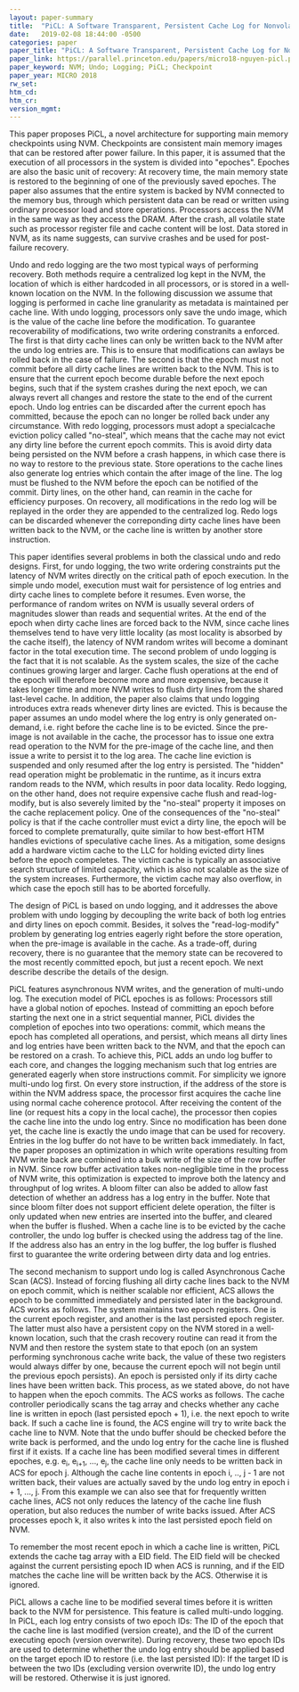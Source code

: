 ```yaml
---
layout: paper-summary
title:  "PiCL: A Software Transparent, Persistent Cache Log for Nonvolatile Main Memory"
date:   2019-02-08 18:44:00 -0500
categories: paper
paper_title: "PiCL: A Software Transparent, Persistent Cache Log for Nonvolatile Main Memory"
paper_link: https://parallel.princeton.edu/papers/micro18-nguyen-picl.pdf
paper_keyword: NVM; Undo; Logging; PiCL; Checkpoint
paper_year: MICRO 2018
rw_set: 
htm_cd: 
htm_cr: 
version_mgmt: 
---  
```


This paper proposes PiCL, a novel architecture for supporting main memory checkpoints using NVM. Checkpoints are consistent 
main memory images that can be restored after power failure. In this paper, it is assumed that the execution of 
all processors in the system is divided into "epoches". Epoches are also the basic unit of recovery: At recovery time,
the main memory state is restored to the beginning of one of the previously saved epoches. The paper also assumes
that the entire system is backed by NVM connected to the memory bus, through which persistent data can be read or 
written using ordinary processor load and store operations. Processors access the NVM in the same way as they access
the DRAM. After the crash, all volatile state such as processor register file and cache content will be lost. Data
stored in NVM, as its name suggests, can survive crashes and be used for post-failure recovery.

Undo and redo logging are the two most typical ways of performing recovery. Both methods require a centralized log kept
in the NVM, the location of which is either hardcoded in all processors, or is stored in a well-known location on the NVM. 
In the following discussion we assume that logging is performed in cache line granularity as metadata is maintained per
cache line. With undo logging, processors only save the undo image, which is the value of the cache line before the modification.
To guarantee recoverability of modifications, two write ordering constranits a enforced. The first is that dirty cache
lines can only be written back to the NVM after the undo log entries are. This is to ensure that modifications can awlays 
be rolled back in the case of failure. The second is that the epoch must not commit before all dirty cache lines are 
written back to the NVM. This is to ensure that the current epoch become durable before the next epoch begins, such that
if the system crashes during the next epoch, we can always revert all changes and restore the state to the end of the 
current epoch. Undo log entries can be discarded after the current epoch has committed, because the epoch can no longer
be rolled back under any circumstance. With redo logging, processors must adopt a specialcache eviction policy called "no-steal",
which means that the cache may not evict any dirty line before the current epoch commits. This is avoid dirty data being 
persisted on the NVM before a crash happens, in which case there is no way to restore to the previous state. Store 
operations to the cache lines also generate log entries which contain the after image of the line. The log must be flushed
to the NVM before the epoch can be notified of the commit. Dirty lines, on the other hand, can reamin in the cache
for efficiency purposes. On recovery, all modifications in the redo log will be replayed in the order they are appended
to the centralized log. Redo logs can be discarded whenever the correponding dirty cache lines have been written back
to the NVM, or the cache line is written by another store instruction. 

This paper identifies several problems in both the classical undo and redo designs. First, for undo logging, the two
write ordering constraints put the latency of NVM writes directly on the critical path of epoch execution. In the simple
undo model, execution must wait for persistence of log entries and dirty cache lines to complete before it resumes. Even worse,
the performance of random writes on NVM is usually several orders of magnitudes slower than reads and sequential writes.
At the end of the epoch when dirty cache lines are forced back to the NVM, since cache lines themselves tend to have very 
little locality (as most locality is absorbed by the cache itself), the latency of NVM random writes will become a dominant 
factor in the total execution time. The second problem of undo logging is the fact that it is not scalable. As the system 
scales, the size of the cache continues growing larger and larger. Cache flush operations at the end of the epoch will 
therefore become more and more expensive, because it takes longer time and more NVM writes to flush dirty lines from
the shared last-level cache. In addition, the paper also claims that undo logging introduces extra reads whenever dirty
lines are evicted. This is because the paper assumes an undo model where the log entry is only generated on-demand, i.e. right
before the cache line is to be evicted. Since the pre-image is not available in the cache, the processor has to issue 
one extra read operation to the NVM for the pre-image of the cache line, and then issue a write to persist it to the 
log area. The cache line eviction is suspended and only resumed after the log entry is persisted. The "hidden" read operation
might be problematic in the runtime, as it incurs extra random reads to the NVM, which results in poor data locality.
Redo logging, on the other hand, does not require expensive cache flush and read-log-modify, but is also severely limited 
by the "no-steal" property it imposes on the cache replacement policy. One of the consequences of the "no-steal" policy 
is that if the cache controller must evict a dirty line, the epoch will be forced to complete prematurally, quite similar
to how best-effort HTM handles evictions of speculative cache lines. As a mitigation, some designs add a hardware victim 
cache to the LLC for holding evicted dirty lines before the epoch compeletes. The victim cache is typically an associative
search structure of limited capacity, which is also not scalable as the size of the system increases. Furthermore, the victim
cache may also overflow, in which case the epoch still has to be aborted forcefully.

The design of PiCL is based on undo logging, and it addresses the above problem with undo logging by decoupling the write back
of both log entries and dirty lines on epoch commit. Besides, it solves the "read-log-modify" problem by generating log entries
eagerly right before the store operation, when the pre-image is available in the cache. As a trade-off, during recovery, there is 
no guarantee that the memory state can be recovered to the most recently committed epoch, but just a recent epoch. We next describe
describe the details of the design.

PiCL features asynchronous NVM writes, and the generation of multi-undo log. The execution model of PiCL epoches is as follows:
Processors still have a global notion of epoches. Instead of committing an epoch before starting the next one in a strict
sequential manner, PiCL divides the completion of epoches into two operations: commit, which means the epoch has completed
all operations, and persist, which means all dirty lines and log entries have been written back to the NVM, and that the 
epoch can be restored on a crash. To achieve this, PiCL adds an undo log buffer to each core, and changes the logging mechanism
such that log entries are generated eagerly when store instructions commit. For simplicity we ignore multi-undo log first.
On every store instruction, if the address of the store is within the NVM address space, the processor first acquires the 
cache line using normal cache coherence protocol. After receiving the content of the line (or request hits a copy in the 
local cache), the processor then copies the cache line into the undo log entry. Since no modification has been done yet, 
the cache line is exactly the undo image that can be used for recovery. Entries in the log buffer do not have to be written
back immediately. In fact, the paper proposes an optimization in which write operations resulting from NVM write back
are combined into a bulk write of the size of the row buffer in NVM. Since row buffer activation takes non-negligible time 
in the process of NVM write, this optimization is expected to improve both the latency and throughput of log writes. 
A bloom filter can also be added to allow fast detection of whether an address has a log entry in the buffer. Note that since
bloom filter does not support efficient delete operation, the filter is only updated when new entries are inserted into
the buffer, and cleared when the buffer is flushed. When a cache line is to be evicted by the cache controller, the undo 
log buffer is checked using the address tag of the line. If the address also has an entry in the log buffer, the log buffer 
is flushed first to guarantee the write ordering between dirty data and log entries. 

The second mechanism to support undo log is called Asynchronous Cache Scan (ACS). Instead of forcing flushing all dirty cache 
lines back to the NVM on epoch commit, which is neither scalable nor efficient, ACS allows the epoch to be committed 
immediately and persisted later in the background. ACS works as follows. The system maintains two epoch registers. One is
the current epoch register, and another is the last persisted epoch register. The latter must also have a persistent copy
on the NVM stored in a well-known location, such that the crash recovery routine can read it from the NVM and then restore
the system state to that epoch (on an system performing synchronous cache write back, the value of these two registers would
always differ by one, because the current epoch will not begin until the previous epoch persists). An epoch is persisted 
only if its dirty cache lines have been written back. This process, as we stated above, do not have to happen when the 
epoch commits. The ACS works as follows. The cache controller periodically scans the tag array and checks whether any cache 
line is written in epoch (last persisted epoch + 1), i.e. the next epoch to write back. If such a cache line is found, 
the ACS engine will try to write back the cache line to NVM. Note that the undo buffer should be checked before the 
write back is performed, and the undo log entry for the cache line is flushed first if it exists. If a cache line has been 
modified several times in different epoches, e.g. e<sub>i</sub>, e<sub>i+1</sub>, ..., e<sub>j</sub>, the cache line 
only needs to be written back in ACS for epoch j. Although the cache line contents in epoch i, .., j - 1 are not written back,
their values are actually saved by the undo log entry in epoch i + 1, ..., j. From this example we can also see that for 
frequently written cache lines, ACS not only reduces the latency of the cache line flush operation, but also reduces the 
number of write backs issued. After ACS processes epoch k, it also writes k into the last persisted epoch field on NVM. 

To remember the most recent epoch in which a cache line is written, PiCL extends the cache tag array with a EID field.
The EID field will be checked against the current persisting epoch ID when ACS is running, and if the EID matches the 
cache line will be written back by the ACS. Otherwise it is ignored. 

PiCL allows a cache line to be modified several times before it is written back to the NVM for persistence. This feature 
is called multi-undo logging. In PiCL, each log entry consists of two epoch IDs: The ID of the epoch that the cache line is 
last modified (version create), and the ID of the current executing epoch (version overwrite). During recovery, these two epoch
IDs are used to determine whether the undo log entry should be applied based on the target epoch ID to restore (i.e. the 
last persisted ID): If the target ID is between the two IDs (excluding version overwrite ID), the undo log entry will be 
restored. Otherwise it is just ignored. 